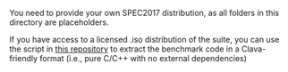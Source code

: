 You need to provide your own SPEC2017 distribution, as all folders in this directory are placeholders.

If you have access to a licensed .iso distribution of the suite, you can use the script in [this repository](https://github.com/specs-feup/spec2017-converter) to extract the benchmark code in a Clava-friendly format (i.e., pure C/C++ with no external dependencies)
